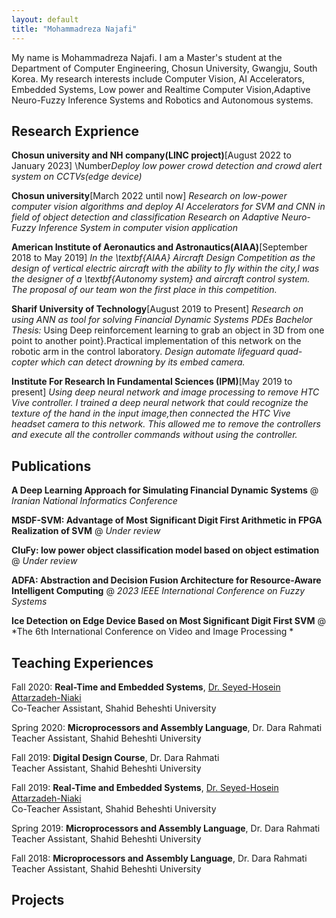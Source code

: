 ```yaml
---
layout: default
title: "Mohammadreza Najafi"
---
```


My name is Mohammadreza Najafi. I am a Master's student at the Department of Computer Engineering, Chosun University, Gwangju, South Korea. My research interests include Computer Vision, AI Accelerators, Embedded Systems, Low power and Realtime Computer Vision,Adaptive Neuro-Fuzzy Inference Systems and Robotics and Autonomous systems.

## Research Exprience 
**Chosun university and NH company(LINC project)**[August 2022 to January  2023]
\Number*Deploy low power crowd detection and crowd alert system on CCTVs(edge device)*


**Chosun university**[March 2022 until now]
*Research on low-power computer vision algorithms and deploy AI Accelerators for SVM and CNN in field of object detection and classification*
*Research on Adaptive Neuro-Fuzzy Inference System in computer vision application*


**American Institute of Aeronautics and Astronautics(AIAA)**[September 2018 to May 2019]
*In the \textbf{AIAA} Aircraft Design Competition as the design of vertical electric aircraft with the ability to fly within the city,I was the designer of a \textbf{Autonomy system} and aircraft control system.*
*The proposal of our team won the first place in this competition.*

**Sharif University of Technology**[August 2019 to Present]
*Research on using ANN as tool for solving  Financial Dynamic Systems PDEs*
*Bachelor Thesis:*
Using Deep reinforcement learning to grab an object in 3D from one point to another point}.Practical implementation of this network on the robotic arm in the control laboratory.
*Design automate lifeguard quad-copter which can detect drowning by its embed camera.*

**Institute For Research In Fundamental Sciences (IPM)**[May 2019 to present]
*Using deep neural network and image processing to remove HTC Vive controller.*
*I trained a deep neural network that could recognize the texture of the hand in the input image,then connected the HTC Vive headset camera to this network. This allowed me to remove the controllers and execute all the controller commands without using the controller.*


## Publications 

**A Deep Learning Approach for Simulating Financial Dynamic Systems** @ *Iranian National Informatics Conference*

**MSDF-SVM: Advantage of Most Significant Digit First Arithmetic in FPGA Realization of SVM** @ *Under review*

**CluFy: low power object classification model based on object estimation** @ *Under review*

**ADFA: Abstraction and Decision Fusion Architecture for Resource-Aware Intelligent Computing** @ *2023 IEEE International Conference on Fuzzy Systems* 

**Ice Detection on Edge Device Based on Most Significant Digit First SVM** @ *The 6th International Conference on Video and Image Processing *



## Teaching Experiences

Fall 2020: **Real-Time and Embedded Systems**, [Dr. Seyed-Hosein Attarzadeh-Niaki](http://facultymembers.sbu.ac.ir/attarzadeh/)  
Co-Teacher Assistant, Shahid Beheshti University  

Spring 2020: **Microprocessors and Assembly Language**, Dr. Dara Rahmati  
Teacher Assistant, Shahid Beheshti University

Fall 2019: **Digital Design Course**, Dr. Dara Rahmati  
Teacher Assistant, Shahid Beheshti University

Fall 2019:  **Real-Time and Embedded Systems**, [Dr. Seyed-Hosein Attarzadeh-Niaki](http://facultymembers.sbu.ac.ir/attarzadeh/)  
Co-Teacher Assistant, Shahid Beheshti University 

Spring 2019: **Microprocessors and Assembly Language**, Dr. Dara Rahmati  
Teacher Assistant, Shahid Beheshti University

Fall 2018: **Microprocessors and Assembly Language**, Dr. Dara Rahmati  
Teacher Assistant, Shahid Beheshti University

## Projects